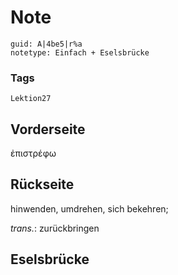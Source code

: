 # Note
```
guid: A|4be5|r%a
notetype: Einfach + Eselsbrücke
```

### Tags
```
Lektion27
```

## Vorderseite
ἐπιστρέφω

## Rückseite
hinwenden, umdrehen, sich bekehren;<div><i>trans.</i>: zurückbringen</div>

## Eselsbrücke


